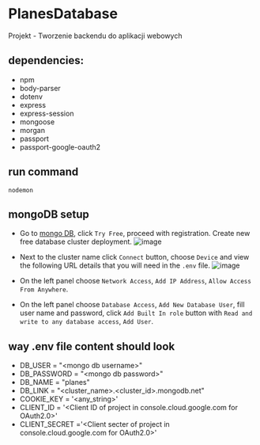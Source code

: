 # PlanesDatabase
Projekt - Tworzenie backendu do aplikacji webowych

## dependencies:
   * npm
   * body-parser
   * dotenv
   * express
   * express-session
   * mongoose
   * morgan
   * passport
   * passport-google-oauth2

## run command
    nodemon

## mongoDB setup

- Go to [mongo DB](https://www.mongodb.com/), click `Try Free`, proceed with registration. Create new free database cluster deployment.
![image](https://github.com/VeryFunnyUsername/PlanesDatabase/assets/155174712/62137e2f-0a30-476d-ad24-86174f9087a2)

- Next to the cluster name click `Connect` button, choose `Device` and view the following URL details that you will need in the `.env` file.
![image](https://github.com/VeryFunnyUsername/PlanesDatabase/assets/155174712/a234dfc9-76bd-450b-8746-7a59eb6a4e89)

- On the left panel choose `Network Access`, `Add IP Address`, `Allow Access From Anywhere`.

- On the left panel choose `Database Access`, `Add New Database User`, fill user name and password, click `Add Built In role` button with `Read and write to any database access`, `Add User`.

## way .env file content should look

- DB_USER = "\<mongo db username>\"
- DB_PASSWORD = "\<mongo db password>\"
- DB_NAME = "planes"
- DB_LINK = "\<cluster_name\>.\<cluster_id\>.mongodb.net"
- COOKIE_KEY = '\<any_string\>'
- CLIENT_ID = '\<Client ID of project in console.cloud.google.com for OAuth2.0\>'
- CLIENT_SECRET ='\<Client secter of project in console.cloud.google.com for OAuth2.0\>'
